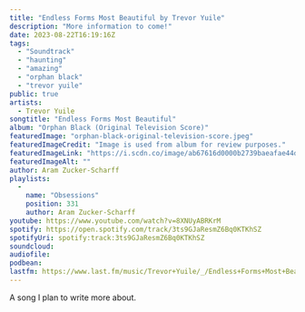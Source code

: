 ```yaml
---
title: "Endless Forms Most Beautiful by Trevor Yuile"
description: "More information to come!"
date: 2023-08-22T16:19:16Z
tags:
  - "Soundtrack"
  - "haunting"
  - "amazing"
  - "orphan black"
  - "trevor yuile"
public: true
artists:
  - Trevor Yuile
songtitle: "Endless Forms Most Beautiful"
album: "Orphan Black (Original Television Score)"
featuredImage: "orphan-black-original-television-score.jpeg"
featuredImageCredit: "Image is used from album for review purposes."
featuredImageLink: "https://i.scdn.co/image/ab67616d0000b2739baeafae44dad159dbac51d6"
featuredImageAlt: ""
author: Aram Zucker-Scharff
playlists:
  -
    name: "Obsessions"
    position: 331
    author: Aram Zucker-Scharff
youtube: https://www.youtube.com/watch?v=8XNUyABRKrM
spotify: https://open.spotify.com/track/3ts9GJaResmZ6Bq0KTKhSZ
spotifyUri: spotify:track:3ts9GJaResmZ6Bq0KTKhSZ
soundcloud:
audiofile:
podbean:
lastfm: https://www.last.fm/music/Trevor+Yuile/_/Endless+Forms+Most+Beautiful
---
```


A song I plan to write more about.
		